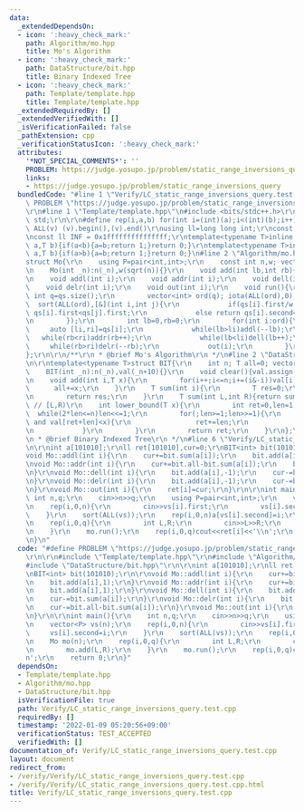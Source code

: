 ```yaml
---
data:
  _extendedDependsOn:
  - icon: ':heavy_check_mark:'
    path: Algorithm/mo.hpp
    title: Mo's Algorithm
  - icon: ':heavy_check_mark:'
    path: DataStructure/bit.hpp
    title: Binary Indexed Tree
  - icon: ':heavy_check_mark:'
    path: Template/template.hpp
    title: Template/template.hpp
  _extendedRequiredBy: []
  _extendedVerifiedWith: []
  _isVerificationFailed: false
  _pathExtension: cpp
  _verificationStatusIcon: ':heavy_check_mark:'
  attributes:
    '*NOT_SPECIAL_COMMENTS*': ''
    PROBLEM: https://judge.yosupo.jp/problem/static_range_inversions_query
    links:
    - https://judge.yosupo.jp/problem/static_range_inversions_query
  bundledCode: "#line 1 \"Verify/LC_static_range_inversions_query.test.cpp\"\n#define\
    \ PROBLEM \"https://judge.yosupo.jp/problem/static_range_inversions_query\"\r\n\
    \r\n#line 1 \"Template/template.hpp\"\n#include <bits/stdc++.h>\r\nusing namespace\
    \ std;\r\n\r\n#define rep(i,a,b) for(int i=(int)(a);i<(int)(b);i++)\r\n#define\
    \ ALL(v) (v).begin(),(v).end()\r\nusing ll=long long int;\r\nconst int inf = 0x3fffffff;\r\
    \nconst ll INF = 0x1fffffffffffffff;\r\ntemplate<typename T>inline bool chmax(T&\
    \ a,T b){if(a<b){a=b;return 1;}return 0;}\r\ntemplate<typename T>inline bool chmin(T&\
    \ a,T b){if(a>b){a=b;return 1;}return 0;}\n#line 2 \"Algorithm/mo.hpp\"\n\r\n\
    struct Mo{\r\n    using P=pair<int,int>;\r\n    const int n,w; vector<P> qs;\r\
    \n    Mo(int _n):n(_n),w(sqrt(n)){}\r\n    void add(int lb,int rb){qs.push_back({lb,rb});}\r\
    \n    void addl(int i);\r\n    void addr(int i);\r\n    void dell(int i);\r\n\
    \    void delr(int i);\r\n    void out(int i);\r\n    void run(){\r\n        const\
    \ int q=qs.size();\r\n        vector<int> ord(q); iota(ALL(ord),0);\r\n      \
    \  sort(ALL(ord),[&](int i,int j){\r\n            if(qs[i].first/w!=qs[j].first/w)return\
    \ qs[i].first<qs[j].first;\r\n            else return qs[i].second<qs[j].second;\r\
    \n        });\r\n        int lb=0,rb=0;\r\n        for(int i:ord){\r\n       \
    \     auto [li,ri]=qs[i];\r\n            while(lb>li)addl(--lb);\r\n         \
    \   while(rb<ri)addr(rb++);\r\n            while(lb<li)dell(lb++);\r\n       \
    \     while(rb>ri)delr(--rb);\r\n            out(i);\r\n        }\r\n    }\r\n\
    };\r\n\r\n/**\r\n * @brief Mo's Algorithm\r\n */\n#line 2 \"DataStructure/bit.hpp\"\
    \n\r\ntemplate<typename T>struct BIT{\r\n    int n; T all=0; vector<T> val;\r\n\
    \    BIT(int _n):n(_n),val(_n+10){}\r\n    void clear(){val.assign(n+10,0); all=T();}\r\
    \n    void add(int i,T x){\r\n        for(i++;i<=n;i+=(i&-i))val[i]+=x;\r\n  \
    \      all+=x;\r\n    }\r\n    T sum(int i){\r\n        T res=0;\r\n        for(;i;i-=(i&-i))res+=val[i];\r\
    \n        return res;\r\n    }\r\n    T sum(int L,int R){return sum(R)-sum(L);}\
    \ // [L,R)\r\n    int lower_bound(T x){\r\n        int ret=0,len=1;\r\n      \
    \  while(2*len<=n)len<<=1;\r\n        for(;len>=1;len>>=1){\r\n            if(ret+len<=n\
    \ and val[ret+len]<x){\r\n                ret+=len;\r\n                x-=val[ret];\r\
    \n            }\r\n        }\r\n        return ret;\r\n    }\r\n};\r\n\r\n/**\r\
    \n * @brief Binary Indexed Tree\r\n */\n#line 6 \"Verify/LC_static_range_inversions_query.test.cpp\"\
    \n\r\nint a[101010];\r\nll ret[101010],cur=0;\r\nBIT<int> bit(101010);\r\n\r\n\
    void Mo::addl(int i){\r\n    cur+=bit.sum(a[i]);\r\n    bit.add(a[i],1);\r\n}\r\
    \nvoid Mo::addr(int i){\r\n    cur+=bit.all-bit.sum(a[i]);\r\n    bit.add(a[i],1);\r\
    \n}\r\nvoid Mo::dell(int i){\r\n    bit.add(a[i],-1);\r\n    cur-=bit.sum(a[i]);\r\
    \n}\r\nvoid Mo::delr(int i){\r\n    bit.add(a[i],-1);\r\n    cur-=bit.all-bit.sum(a[i]);\r\
    \n}\r\nvoid Mo::out(int i){\r\n    ret[i]=cur;\r\n}\r\n\r\nint main(){\r\n   \
    \ int n,q;\r\n    cin>>n>>q;\r\n    using P=pair<int,int>;\r\n    vector<P> vs(n);\r\
    \n    rep(i,0,n){\r\n        cin>>vs[i].first;\r\n        vs[i].second=i;\r\n\
    \    }\r\n    sort(ALL(vs));\r\n    rep(i,0,n)a[vs[i].second]=i;\r\n    Mo mo(n);\r\
    \n    rep(i,0,q){\r\n        int L,R;\r\n        cin>>L>>R;\r\n        mo.add(L,R);\r\
    \n    }\r\n    mo.run();\r\n    rep(i,0,q)cout<<ret[i]<<'\\n';\r\n    return 0;\r\
    \n}\n"
  code: "#define PROBLEM \"https://judge.yosupo.jp/problem/static_range_inversions_query\"\
    \r\n\r\n#include \"Template/template.hpp\"\r\n#include \"Algorithm/mo.hpp\"\r\n\
    #include \"DataStructure/bit.hpp\"\r\n\r\nint a[101010];\r\nll ret[101010],cur=0;\r\
    \nBIT<int> bit(101010);\r\n\r\nvoid Mo::addl(int i){\r\n    cur+=bit.sum(a[i]);\r\
    \n    bit.add(a[i],1);\r\n}\r\nvoid Mo::addr(int i){\r\n    cur+=bit.all-bit.sum(a[i]);\r\
    \n    bit.add(a[i],1);\r\n}\r\nvoid Mo::dell(int i){\r\n    bit.add(a[i],-1);\r\
    \n    cur-=bit.sum(a[i]);\r\n}\r\nvoid Mo::delr(int i){\r\n    bit.add(a[i],-1);\r\
    \n    cur-=bit.all-bit.sum(a[i]);\r\n}\r\nvoid Mo::out(int i){\r\n    ret[i]=cur;\r\
    \n}\r\n\r\nint main(){\r\n    int n,q;\r\n    cin>>n>>q;\r\n    using P=pair<int,int>;\r\
    \n    vector<P> vs(n);\r\n    rep(i,0,n){\r\n        cin>>vs[i].first;\r\n   \
    \     vs[i].second=i;\r\n    }\r\n    sort(ALL(vs));\r\n    rep(i,0,n)a[vs[i].second]=i;\r\
    \n    Mo mo(n);\r\n    rep(i,0,q){\r\n        int L,R;\r\n        cin>>L>>R;\r\
    \n        mo.add(L,R);\r\n    }\r\n    mo.run();\r\n    rep(i,0,q)cout<<ret[i]<<'\\\
    n';\r\n    return 0;\r\n}"
  dependsOn:
  - Template/template.hpp
  - Algorithm/mo.hpp
  - DataStructure/bit.hpp
  isVerificationFile: true
  path: Verify/LC_static_range_inversions_query.test.cpp
  requiredBy: []
  timestamp: '2022-01-09 05:20:56+09:00'
  verificationStatus: TEST_ACCEPTED
  verifiedWith: []
documentation_of: Verify/LC_static_range_inversions_query.test.cpp
layout: document
redirect_from:
- /verify/Verify/LC_static_range_inversions_query.test.cpp
- /verify/Verify/LC_static_range_inversions_query.test.cpp.html
title: Verify/LC_static_range_inversions_query.test.cpp
---
```

